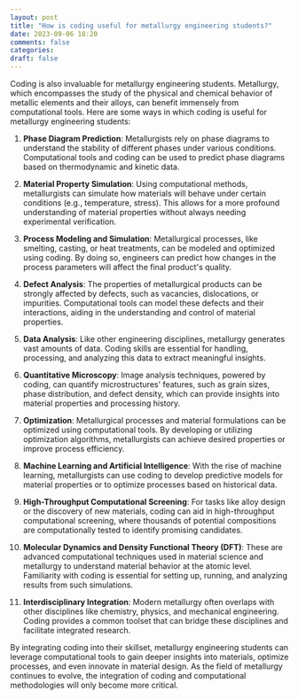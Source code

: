 ```yaml
---
layout: post
title: "How is coding useful for metallurgy engineering students?"
date: 2023-09-06 18:20
comments: false
categories:
draft: false
---
```

Coding is also invaluable for metallurgy engineering students. Metallurgy, which encompasses the study of the physical and chemical behavior of metallic elements and their alloys, can benefit immensely from computational tools. Here are some ways in which coding is useful for metallurgy engineering students:

1. **Phase Diagram Prediction**: Metallurgists rely on phase diagrams to understand the stability of different phases under various conditions. Computational tools and coding can be used to predict phase diagrams based on thermodynamic and kinetic data.

2. **Material Property Simulation**: Using computational methods, metallurgists can simulate how materials will behave under certain conditions (e.g., temperature, stress). This allows for a more profound understanding of material properties without always needing experimental verification.

3. **Process Modeling and Simulation**: Metallurgical processes, like smelting, casting, or heat treatments, can be modeled and optimized using coding. By doing so, engineers can predict how changes in the process parameters will affect the final product's quality.

4. **Defect Analysis**: The properties of metallurgical products can be strongly affected by defects, such as vacancies, dislocations, or impurities. Computational tools can model these defects and their interactions, aiding in the understanding and control of material properties.

5. **Data Analysis**: Like other engineering disciplines, metallurgy generates vast amounts of data. Coding skills are essential for handling, processing, and analyzing this data to extract meaningful insights.

6. **Quantitative Microscopy**: Image analysis techniques, powered by coding, can quantify microstructures' features, such as grain sizes, phase distribution, and defect density, which can provide insights into material properties and processing history.

7. **Optimization**: Metallurgical processes and material formulations can be optimized using computational tools. By developing or utilizing optimization algorithms, metallurgists can achieve desired properties or improve process efficiency.

8. **Machine Learning and Artificial Intelligence**: With the rise of machine learning, metallurgists can use coding to develop predictive models for material properties or to optimize processes based on historical data.

9. **High-Throughput Computational Screening**: For tasks like alloy design or the discovery of new materials, coding can aid in high-throughput computational screening, where thousands of potential compositions are computationally tested to identify promising candidates.

10. **Molecular Dynamics and Density Functional Theory (DFT)**: These are advanced computational techniques used in material science and metallurgy to understand material behavior at the atomic level. Familiarity with coding is essential for setting up, running, and analyzing results from such simulations.

11. **Interdisciplinary Integration**: Modern metallurgy often overlaps with other disciplines like chemistry, physics, and mechanical engineering. Coding provides a common toolset that can bridge these disciplines and facilitate integrated research.

By integrating coding into their skillset, metallurgy engineering students can leverage computational tools to gain deeper insights into materials, optimize processes, and even innovate in material design. As the field of metallurgy continues to evolve, the integration of coding and computational methodologies will only become more critical.
